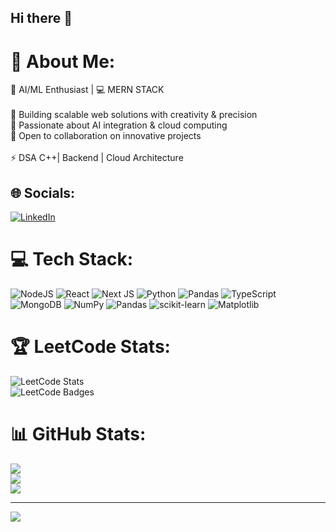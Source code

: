## Hi there 👋

<!--
**Samrudhp/Samrudhp** is a ✨ _special_ ✨ repository because its `README.md` (this file) appears on your GitHub profile.

Here are some ideas to get you started:

- 🔭 I’m currently working on ...
- 🌱 I’m currently learning ...
- 👯 I’m looking to collaborate on ...
- 🤔 I’m looking for help with ...
- 💬 Ask me about ...
- 📫 How to reach me: ...
- 😄 Pronouns: ...
- ⚡ Fun fact: ...
-->
# 💫 About Me:
🤖 AI/ML Enthusiast | 💻 MERN STACK <br><br>🔧 Building scalable web solutions with creativity & precision<br>🧠 Passionate about AI integration & cloud computing<br>🤝 Open to collaboration on innovative projects<br><br>⚡ DSA  C++| Backend  | Cloud Architecture


## 🌐 Socials:
[![LinkedIn](https://img.shields.io/badge/LinkedIn-%230077B5.svg?logo=linkedin&logoColor=white)](samrudh-p) 

# 💻 Tech Stack:
![NodeJS](https://img.shields.io/badge/node.js-6DA55F?style=flat-square&logo=node.js&logoColor=white) ![React](https://img.shields.io/badge/react-%2320232a.svg?style=flat-square&logo=react&logoColor=%2361DAFB) ![Next JS](https://img.shields.io/badge/Next-black?style=flat-square&logo=next.js&logoColor=white) ![Python](https://img.shields.io/badge/python-3670A0?style=flat-square&logo=python&logoColor=ffdd54) ![Pandas](https://img.shields.io/badge/pandas-%23150458.svg?style=flat-square&logo=pandas&logoColor=white) ![TypeScript](https://img.shields.io/badge/typescript-%23007ACC.svg?style=flat-square&logo=typescript&logoColor=white) ![MongoDB](https://img.shields.io/badge/MongoDB-%234ea94b.svg?style=flat-square&logo=mongodb&logoColor=white) ![NumPy](https://img.shields.io/badge/numpy-%23013243.svg?style=flat-square&logo=numpy&logoColor=white) ![Pandas](https://img.shields.io/badge/pandas-%23150458.svg?style=flat-square&logo=pandas&logoColor=white) ![scikit-learn](https://img.shields.io/badge/scikit--learn-%23F7931E.svg?style=flat-square&logo=scikit-learn&logoColor=white) ![Matplotlib](https://img.shields.io/badge/Matplotlib-%23ffffff.svg?style=flat-square&logo=Matplotlib&logoColor=black)

# 🏆 LeetCode Stats:
![LeetCode Stats](https://leetcard.jacoblin.cool/samrudhp?theme=dark&font=Noto%20Sans)<br/>
![LeetCode Badges](https://leetcode-badge-showcase.vercel.app/api?username=samrudhp&theme=dark)


# 📊 GitHub Stats:
![](https://github-readme-stats.vercel.app/api?username=Samrudhp&theme=midnight-purple&hide_border=false&include_all_commits=true&count_private=true)<br/>
![](https://github-readme-streak-stats.herokuapp.com/?user=Samrudhp&theme=midnight-purple&hide_border=false)<br/> 
![](https://github-readme-stats.vercel.app/api/top-langs/?username=Samrudhp&theme=midnight-purple&hide_border=false&include_all_commits=true&count_private=true&layout=compact)


---
[![](https://visitcount.itsvg.in/api?id=Samrudhp&icon=0&color=0)](https://visitcount.itsvg.in)

<!-- Proudly created with GPRM ( https://gprm.itsvg.in ) -->
